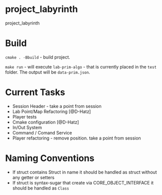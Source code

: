 # project_labyrinth
project_labyrinth



# Build 

``` cmake . -Bbuild ``` - build project. 


``` make run ``` - will execute `lab-prim-algo` - that is currently placed in the `test` folder. The output will be `data-prim.json`.   

# Current Tasks

- Session Header - take a point from session
- Lab Point/Map Refactoring [@D-Hatz]
- Player tests 
- Cmake configuration [@D-Hatz]
- In/Out System
- Command / Comand Service
- Player refactoring - remove position. take a point from session



# Naming Conventions

- If struct contains Struct in name it should be handled as struct without any getter or setters
- If struct is syntax-sugar that create via CORE_OBJECT_INTERFACE it should be handled as `Class` 
